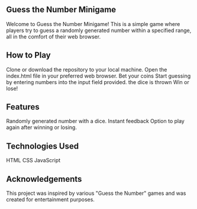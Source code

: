 ## Guess the Number Minigame
Welcome to Guess the Number Minigame! This is a simple game where players try to guess a randomly generated number within a specified range, all in the comfort of their web browser.

## How to Play
Clone or download the repository to your local machine.
Open the index.html file in your preferred web browser.
Bet your coins
Start guessing by entering numbers into the input field provided.
the dice is thrown
Win or lose!

## Features
Randomly generated number with a dice.
Instant feedback
Option to play again after winning or losing.

## Technologies Used
HTML
CSS
JavaScript

## Acknowledgements
This project was inspired by various "Guess the Number" games and was created for entertainment purposes.
